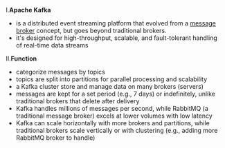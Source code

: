 I.**Apache Kafka**
- is a distributed event streaming platform that evolved from a [message broker]() concept, but goes beyond traditional brokers.
- it's designed for high-throughput, scalable, and fault-tolerant handling of real-time data streams

II.**Function**
- categorize messages by topics
- topics are split into partitions for parallel processing and scalability
- a Kafka cluster store and manage data on many brokers (servers)
- messages are kept for a set period (e.g., 7 days) or indefinitely, unlike traditional brokers that delete after delivery
- Kafka handles millions of messages per second, while RabbitMQ (a traditional message broker) excels at lower volumes with low latency
- Kafka can scale horizontally with more brokers and partitions, while traditional brokers scale vertically or with clustering (e.g., adding more RabbitMQ broker to handle)
